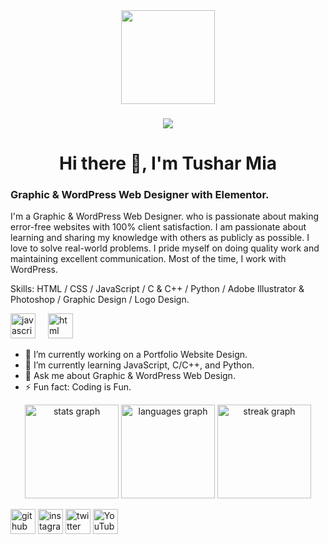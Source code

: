 <div align="center">
  <img height="150" src="https://media.giphy.com/media/M9gbBd9nbDrOTu1Mqx/giphy.gif"/>
</div>

###

<div align="center">
  <img src="https://visitor-badge.laobi.icu/badge?page_id=Tushar-Mia1.Tushar-Mia1&"/>
</div>

<h1 align="center"> Hi there 👋, I'm Tushar Mia</h1>

### Graphic & WordPress Web Designer with Elementor.
I'm a Graphic & WordPress Web Designer. who is passionate about making error-free websites with 100% client satisfaction. I am passionate about learning and sharing my knowledge with others as publicly as possible. I love to solve real-world problems. I pride myself on doing quality work and maintaining excellent communication. Most of the time, I work with WordPress.

Skills: HTML / CSS / JavaScript / C & C++ / Python / Adobe Illustrator & Photoshop / Graphic Design / Logo Design.

<div align="left">
  <img src="https://cdn.jsdelivr.net/gh/devicons/devicon/icons/javascript/javascript-original.svg" height="40" alt="javascript logo"  />
  <img width="12" />
  <img src="https://cdn.jsdelivr.net/gh/devicons/devicon/icons/html/html-original.svg" height="40" alt="html logo"  />
</div>

- 🔭 I’m currently working on a Portfolio Website Design. 
- 🌱 I’m currently learning JavaScript, C/C++, and Python. 
- 💬 Ask me about Graphic & WordPress Web Design. 
- ⚡ Fun fact: Coding is Fun.

<div align="center">
<img src="https://github-readme-stats.vercel.app/api?username=Tushar-Mia1&hide_title=false&hide_rank=false&show_icons=true&include_all_commits=true&count_private=true&disable_animations=false&theme=dracula&locale=en&hide_border=false" height="150" alt="stats graph"/>
<img src="https://github-readme-stats.vercel.app/api/top-langs?username=Tushar-Mia1&locale=en&hide_title=false&layout=compact&card_width=320&langs_count=5&theme=dracula&hide_border=false&order=2" height="150" alt="languages graph"/>
<img src="https://streak-stats.demolab.com?user=Tushar-Mia1&locale=en&mode=daily&theme=dracula&hide_border=false&border_radius=5&order=3" height="150" alt="streak graph"/>
</div>

[<img src='https://cdn.jsdelivr.net/npm/simple-icons@3.0.1/icons/github.svg' alt='github' height='40'>](https://github.com/https://github.com/Tushar-Mia1)  [<img src='https://cdn.jsdelivr.net/npm/simple-icons@3.0.1/icons/instagram.svg' alt='instagram' height='40'>](https://www.instagram.com/https://www.instagram.com/turikulalamtushar//)  [<img src='https://cdn.jsdelivr.net/npm/simple-icons@3.0.1/icons/twitter.svg' alt='twitter' height='40'>](https://twitter.com/https://x.com/Tushar4160)  [<img src='https://cdn.jsdelivr.net/npm/simple-icons@3.0.1/icons/youtube.svg' alt='YouTube' height='40'>](https://www.youtube.com/channel/https://www.youtube.com/@TusharPlays143)  

